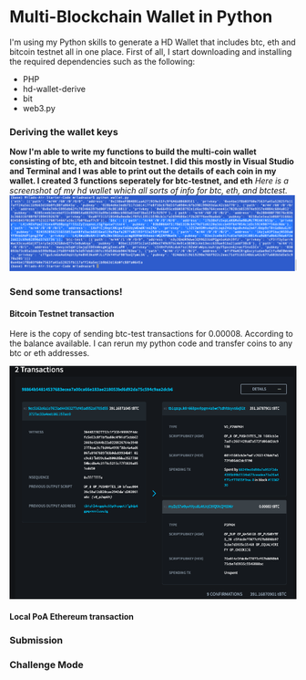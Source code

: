 # Multi-Blockchain Wallet in Python
I'm using my Python skills to generate a HD Wallet that includes btc, eth and bitcoin testnet all in one place. First of all, I start downloading and installing the required dependencies such as the following:
- PHP 
- hd-wallet-derive 
- bit 
- web3.py

### Deriving the wallet keys

**Now I'm able to write my functions to build the multi-coin wallet consisting of btc, eth and bitcoin testnet. I did this mostly in Visual Studio and Terminal and I was able to print out the details of each coin in my wallet. I created 3 functions seperately for btc-testnet, and eth** 
*Here is a screenshot of my hd wallet which all sorts of info for btc, eth, and btctest.*
![alt text](Images/hdwallet.png)  




### Send some transactions!
#### Bitcoin Testnet transaction
Here is the copy of sending btc-test transactions for 0.00008. According to the balance available. I can rerun my python code and transfer coins to any btc or eth addresses. 

![alt text](Images/btc-testnet.png)

#### Local PoA Ethereum transaction



### Submission

### Challenge Mode

